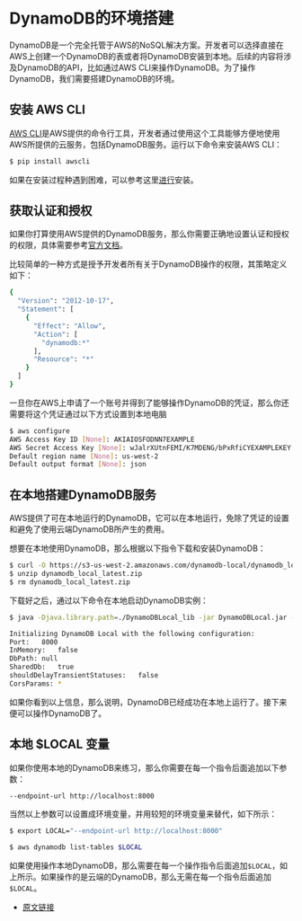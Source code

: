 # DynamoDB的环境搭建

DynamoDB是一个完全托管于AWS的NoSQL解决方案。开发者可以选择直接在AWS上创建一个DynamoDB的表或者将DynamoDB安装到本地。后续的内容将涉及DynamoDB的API，比如通过AWS CLI来操作DynamoDB。为了操作DynamoDB，我们需要搭建DynamoDB的环境。

## 安装 AWS CLI

[AWS CLI](https://aws.amazon.com/cli/)是AWS提供的命令行工具，开发者通过使用这个工具能够方便地使用AWS所提供的云服务，包括DynamoDB服务。运行以下命令来安装AWS CLI：

```bash
$ pip install awscli
```

如果在安装过程种遇到困难，可以参考这里[进行](http://docs.aws.amazon.com/cli/latest/userguide/installing.html)安装。

## 获取认证和授权

如果你打算使用AWS提供的DynamoDB服务，那么你需要正确地设置认证和授权的权限，具体需要参考[官方文档](https://docs.aws.amazon.com/cli/latest/userguide/cli-chap-getting-started.html#cli-quick-configuration)。

比较简单的一种方式是授予开发者所有关于DynamoDB操作的权限，其策略定义如下：

```bash
{
  "Version": "2012-10-17",
  "Statement": [
    {
      "Effect": "Allow",
      "Action": [
        "dynamodb:*"
      ],
      "Resource": "*"
    }
  ]
}
```

一旦你在AWS上申请了一个账号并得到了能够操作DynamoDB的凭证，那么你还需要将这个凭证通过以下方式设置到本地电脑

```bash
$ aws configure
AWS Access Key ID [None]: AKIAIOSFODNN7EXAMPLE
AWS Secret Access Key [None]: wJalrXUtnFEMI/K7MDENG/bPxRfiCYEXAMPLEKEY
Default region name [None]: us-west-2
Default output format [None]: json
```

## 在本地搭建DynamoDB服务

AWS提供了可在本地运行的DynamoDB，它可以在本地运行，免除了凭证的设置和避免了使用云端DynamoDB所产生的费用。

想要在本地使用DynamoDB，那么根据以下指令下载和安装DynamoDB：

```bash
$ curl -O https://s3-us-west-2.amazonaws.com/dynamodb-local/dynamodb_local_latest.zip
$ unzip dynamodb_local_latest.zip
$ rm dynamodb_local_latest.zip
```

下载好之后，通过以下命令在本地启动DynamoDB实例：

```bash
$ java -Djava.library.path=./DynamoDBLocal_lib -jar DynamoDBLocal.jar -sharedDb

Initializing DynamoDB Local with the following configuration:
Port:	8000
InMemory:	false
DbPath:	null
SharedDb:	true
shouldDelayTransientStatuses:	false
CorsParams:	*
```

如果你看到以上信息，那么说明，DynamoDB已经成功在本地上运行了。接下来便可以操作DynamoDB了。

## 本地 $LOCAL 变量

如果你使用本地的DynamoDB来练习，那么你需要在每一个指令后面追加以下参数：

```bash
--endpoint-url http://localhost:8000
```

当然以上参数可以设置成环境变量，并用较短的环境变量来替代，如下所示：

```bash
$ export LOCAL="--endpoint-url http://localhost:8000"

$ aws dynamodb list-tables $LOCAL
```

如果使用操作本地DynamoDB，那么需要在每一个操作指令后面追加`$LOCAL`，如上所示。如果操作的是云端的DynamoDB，那么无需在每一个指令后面追加`$LOCAL`。

* [原文链接](https://www.dynamodbguide.com/environment-setup)